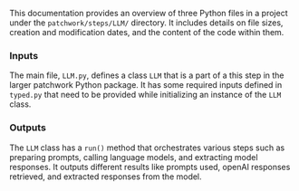 This documentation provides an overview of three Python files in a project under the `patchwork/steps/LLM/` directory. It includes details on file sizes, creation and modification dates, and the content of the code within them.

### Inputs
The main file, `LLM.py`, defines a class `LLM` that is a part of a this step in the larger patchwork Python package. It has some required inputs defined in `typed.py` that need to be provided while initializing an instance of the `LLM` class.

### Outputs
The `LLM` class has a `run()` method that orchestrates various steps such as preparing prompts, calling language models, and extracting model responses. It outputs different results like prompts used, openAI responses retrieved, and extracted responses from the model.